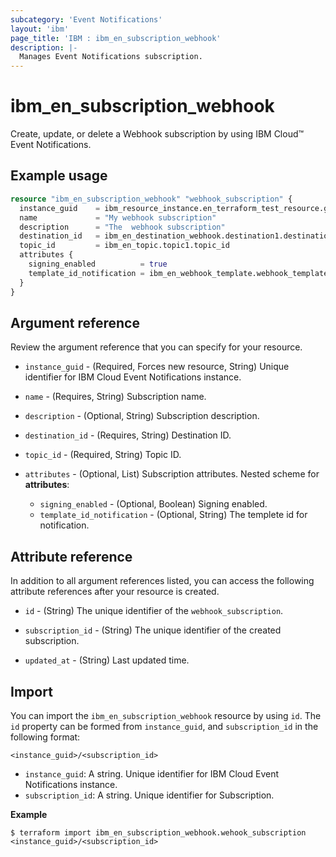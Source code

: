 ```yaml
---
subcategory: 'Event Notifications'
layout: 'ibm'
page_title: 'IBM : ibm_en_subscription_webhook'
description: |-
  Manages Event Notifications subscription.
---
```


# ibm_en_subscription_webhook

Create, update, or delete a  Webhook subscription by using IBM Cloud™ Event Notifications.

## Example usage

```terraform
resource "ibm_en_subscription_webhook" "webhook_subscription" {
  instance_guid    = ibm_resource_instance.en_terraform_test_resource.guid
  name             = "My webhook subscription"
  description      = "The  webhook subscription"
  destination_id   = ibm_en_destination_webhook.destination1.destination_id
  topic_id         = ibm_en_topic.topic1.topic_id
  attributes {
    signing_enabled          = true
    template_id_notification = ibm_en_webhook_template.webhook_template.template_id
  }
}
```

## Argument reference

Review the argument reference that you can specify for your resource.

- `instance_guid` - (Required, Forces new resource, String) Unique identifier for IBM Cloud Event Notifications instance.

- `name` - (Requires, String) Subscription name.

- `description` - (Optional, String) Subscription description.

- `destination_id` - (Requires, String) Destination ID.

- `topic_id` - (Required, String) Topic ID.

- `attributes` - (Optional, List) Subscription attributes.
  Nested scheme for **attributes**:

  - `signing_enabled` - (Optional, Boolean) Signing enabled.
  - `template_id_notification` - (Optional, String) The templete id for notification.

## Attribute reference

In addition to all argument references listed, you can access the following attribute references after your resource is created.

- `id` - (String) The unique identifier of the `webhook_subscription`.

- `subscription_id` - (String) The unique identifier of the created subscription.

- `updated_at` - (String) Last updated time.

## Import

You can import the `ibm_en_subscription_webhook` resource by using `id`.
The `id` property can be formed from `instance_guid`, and `subscription_id` in the following format:

```
<instance_guid>/<subscription_id>
```

- `instance_guid`: A string. Unique identifier for IBM Cloud Event Notifications instance.
- `subscription_id`: A string. Unique identifier for Subscription.

**Example**

```
$ terraform import ibm_en_subscription_webhook.wehook_subscription <instance_guid>/<subscription_id>
```
